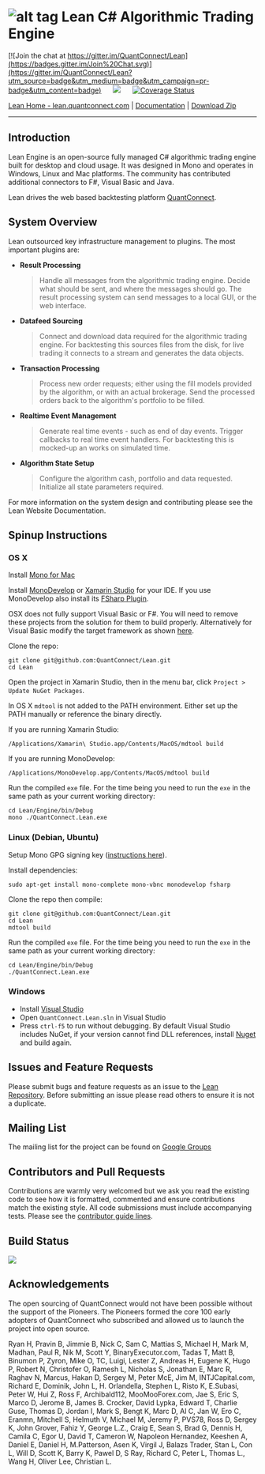 ![alt tag](Documentation/logo.white.small.png)
Lean C# Algorithmic Trading Engine
=========

[![Join the chat at https://gitter.im/QuantConnect/Lean](https://badges.gitter.im/Join%20Chat.svg)](https://gitter.im/QuantConnect/Lean?utm_source=badge&utm_medium=badge&utm_campaign=pr-badge&utm_content=badge) &nbsp;&nbsp;&nbsp;&nbsp; <img src="https://travis-ci.org/QuantConnect/Lean.svg?branch=master">  &nbsp;&nbsp;&nbsp;&nbsp;  [![Coverage Status](https://coveralls.io/repos/QuantConnect/Lean/badge.svg?branch=master&service=github)](https://coveralls.io/github/QuantConnect/Lean?branch=master)

[Lean Home - lean.quantconnect.com][1] | [Documentation][2] | [Download Zip][3]

----------

## Introduction ##

Lean Engine is an open-source fully managed C# algorithmic trading engine built for desktop and cloud usage. It was designed in Mono and operates in Windows, Linux and Mac platforms. The community has contributed additional connectors to F#, Visual Basic and Java.

Lean drives the web based backtesting platform [QuantConnect][4].

## System Overview ##

Lean outsourced key infrastructure management to plugins. The most important plugins are:

 - **Result Processing**
   > Handle all messages from the algorithmic trading engine. Decide what should be sent, and where the messages should go. The result processing system can send messages to a local GUI, or the web interface.

 - **Datafeed Sourcing**
   > Connect and download data required for the algorithmic trading engine. For backtesting this sources files from the disk, for live trading it connects to a stream and generates the data objects.

 - **Transaction Processing**
   > Process new order requests; either using the fill models provided by the algorithm, or with an actual brokerage. Send the processed orders back to the algorithm's portfolio to be filled.

 - **Realtime Event Management**
   > Generate real time events - such as end of day events. Trigger callbacks to real time event handlers. For backtesting this is mocked-up an works on simulated time. 
 
 - **Algorithm State Setup**
   > Configure the algorithm cash, portfolio and data requested. Initialize all state parameters required.

For more information on the system design and contributing please see the Lean Website Documentation.

## Spinup Instructions ##

### OS X

Install [Mono for Mac](http://www.mono-project.com/docs/getting-started/install/mac/)

Install [MonoDevelop](http://www.monodevelop.com/download/) or [Xamarin Studio](http://xamarin.com/studio) for your IDE. If you use MonoDevelop also install its [FSharp Plugin](http://addins.monodevelop.com/Project/Index/48).

OSX does not fully support Visual Basic or F#. You will need to remove these projects from the solution for them to build properly. Alternatively for Visual Basic modify the target framework as shown [here](https://groups.google.com/forum/#!topic/lean-engine/uR94evlM01g).

Clone the repo:
```
git clone git@github.com:QuantConnect/Lean.git
cd Lean
```

Open the project in Xamarin Studio, then in the menu bar, click `Project > Update NuGet Packages`.

In OS X `mdtool` is not added to the PATH environment. Either set up the PATH manually or reference the binary directly.

If you are running Xamarin Studio:
```
/Applications/Xamarin\ Studio.app/Contents/MacOS/mdtool build
```

If you are running MonoDevelop:
```
/Applications/MonoDevelop.app/Contents/MacOS/mdtool build
```

Run the compiled `exe` file. For the time being you need to run the `exe` in the same path as your current working directory:
```
cd Lean/Engine/bin/Debug
mono ./QuantConnect.Lean.exe
```
### Linux (Debian, Ubuntu)

Setup Mono GPG signing key ([instructions here](http://www.mono-project.com/docs/getting-started/install/linux/#usage)).

Install dependencies:
```
sudo apt-get install mono-complete mono-vbnc monodevelop fsharp
```
Clone the repo then compile:
```
git clone git@github.com:QuantConnect/Lean.git
cd Lean
mdtool build
```

Run the compiled `exe` file. For the time being you need to run the `exe` in the same path as your current working directory:
```
cd Lean/Engine/bin/Debug
./QuantConnect.Lean.exe
```

### Windows

- Install [Visual Studio](https://www.visualstudio.com/en-us/downloads/download-visual-studio-vs.aspx)
- Open `QuantConnect.Lean.sln` in Visual Studio
- Press `ctrl-f5` to run without debugging.
By default Visual Studio includes NuGet, if your version cannot find DLL references, install [Nuget](https://www.nuget.org/) and build again. 


## Issues and Feature Requests ##

Please submit bugs and feature requests as an issue to the [Lean Repository][5]. Before submitting an issue please read others to ensure it is not a duplicate.

## Mailing List ##

The mailing list for the project can be found on [Google Groups][6]

## Contributors and Pull Requests ##

Contributions are warmly very welcomed but we ask you read the existing code to see how it is formatted, commented and ensure contributions match the existing style. All code submissions must include accompanying tests. Please see the [contributor guide lines][7].

## Build Status ##
<img src="https://travis-ci.org/QuantConnect/Lean.svg?branch=master">

## Acknowledgements ##

The open sourcing of QuantConnect would not have been possible without the support of the Pioneers. The Pioneers formed the core 100 early adopters of QuantConnect who subscribed and allowed us to launch the project into open source.

Ryan H, Pravin B, Jimmie B, Nick C, Sam C, Mattias S, Michael H, Mark M, Madhan, Paul R, Nik M, Scott Y, BinaryExecutor.com, Tadas T, Matt B, Binumon P, Zyron, Mike O, TC, Luigi, Lester Z, Andreas H, Eugene K, Hugo P, Robert N, Christofer O, Ramesh L, Nicholas S, Jonathan E, Marc R, Raghav N, Marcus, Hakan D, Sergey M, Peter McE, Jim M, INTJCapital.com, Richard E, Dominik, John L, H. Orlandella, Stephen L, Risto K, E.Subasi, Peter W, Hui Z, Ross F, Archibald112, MooMooForex.com, Jae S, Eric S, Marco D, Jerome B, James B. Crocker, David Lypka, Edward T, Charlie Guse, Thomas D, Jordan I, Mark S, Bengt K, Marc D, Al C, Jan W, Ero C, Eranmn, Mitchell S, Helmuth V, Michael M, Jeremy P, PVS78, Ross D, Sergey K, John Grover, Fahiz Y, George L.Z., Craig E, Sean S, Brad G, Dennis H, Camila C, Egor U, David T, Cameron W, Napoleon Hernandez, Keeshen A, Daniel E, Daniel H, M.Patterson, Asen K, Virgil J, Balazs Trader, Stan L, Con L, Will D, Scott K, Barry K, Pawel D, S Ray, Richard C, Peter L, Thomas L., Wang H, Oliver Lee, Christian L.


  [1]: https://lean.quantconnect.com "Lean Open Source Home Page"
  [2]: https://lean.quantconnect.com/docs "Lean Documentation"
  [3]: https://github.com/QuantConnect/Lean/archive/master.zip
  [4]: https://www.quantconnect.com "QuantConnect"
  [5]: https://github.com/QuantConnect/Lean/issues
  [6]: https://groups.google.com/forum/#!forum/lean-engine
  [7]: https://github.com/QuantConnect/Lean/blob/master/CONTRIBUTING.md
